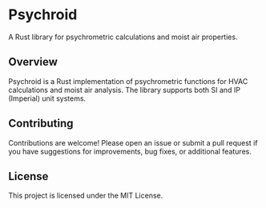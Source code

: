 # Psychroid

A Rust library for psychrometric calculations and moist air properties.

## Overview

Psychroid is a Rust implementation of psychrometric functions for HVAC calculations and moist air analysis.
The library supports both SI and IP (Imperial) unit systems.

## Contributing

Contributions are welcome! Please open an issue or submit a pull request if you have suggestions for improvements, bug fixes, or additional features.

## License

This project is licensed under the MIT License.
